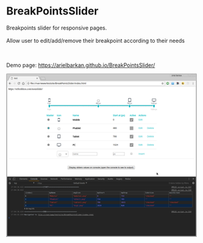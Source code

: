 # BreakPointsSlider

Breakpoints slider for responsive pages.<br><br>
Allow user to edit/add/remove their breakpoint according to their needs

<br><br>
Demo page: https://arielbarkan.github.io/BreakPointsSlider/

<img src="Demo.png">
